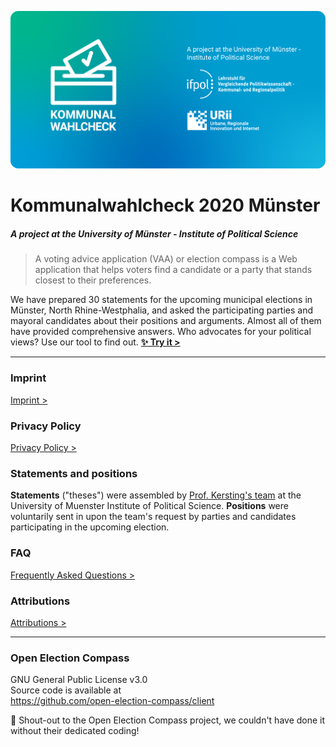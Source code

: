 ![Kommunalwahlcheck](kwc-git-header.png)

# Kommunalwahlcheck 2020 Münster
##### A project at the University of Münster - Institute of Political Science

> A voting advice application (VAA) or election compass is a Web application that helps voters find a candidate or a party that stands closest to their preferences.

We have prepared 30 statements for the upcoming municipal elections in Münster, North Rhine-Westphalia, and asked the participating parties and mayoral candidates about their positions and arguments. Almost all of them have provided comprehensive answers. Who advocates for your political views? Use our tool to find out. **[✨ Try it >](https://kommunalwahlcheck.de/muenster)**

---

### Imprint
[Imprint >](imprint.md)

### Privacy Policy
[Privacy Policy >](privacy.md)

### Statements and positions
**Statements** ("theses") were assembled by [Prof. Kersting's team](https://www.uni-muenster.de/IfPol/Kersting/URII/) at the University of Muenster Institute of Political Science. **Positions** were voluntarily sent in upon the team's request by parties and candidates participating in the upcoming election.

### FAQ
[Frequently Asked Questions >](https://www.uni-muenster.de/IfPol/Kersting/URII/)

### Attributions
[Attributions >](attributions.md)

---

### Open Election Compass
GNU General Public License v3.0\
Source code is available at\
https://github.com/open-election-compass/client

👏 Shout-out to the Open Election Compass project, we couldn't have done it without their dedicated coding!
